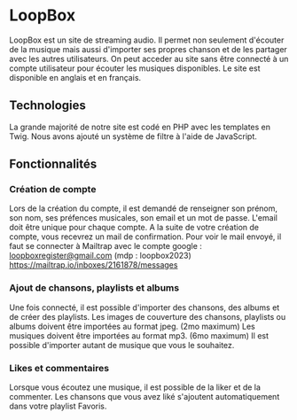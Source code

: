 # LoopBox

LoopBox est un site de streaming audio. Il permet non seulement d'écouter de la musique mais aussi d'importer ses propres chanson et de les partager avec les autres utilisateurs.
On peut acceder au site sans être connecté à un compte utilisateur pour écouter les musiques disponibles.
Le site est disponible en anglais et en français.

## Technologies
La grande majorité de notre site est codé en PHP avec les templates en Twig.
Nous avons ajouté un système de filtre à l'aide de JavaScript.

## Fonctionnalités

### Création de compte
Lors de la création du compte, il est demandé de renseigner son prénom, son nom, ses préfences musicales, son email et un mot de passe. L'email doit être unique pour chaque compte.
A la suite de votre création de compte, vous recevrez un mail de confirmation.
Pour voir le mail envoyé, il faut se connecter à Mailtrap avec le compte google : loopboxregister@gmail.com (mdp : loopbox2023)
https://mailtrap.io/inboxes/2161878/messages

### Ajout de chansons, playlists et albums
Une fois connecté, il est possible d'importer des chansons, des albums et de créer des playlists.
Les images de couverture des chansons, playlists ou albums doivent être importées au format jpeg. (2mo maximum)
Les musiques doivent être importées au format mp3. (6mo maximum)
Il est possible d'importer autant de musique que vous le souhaitez.


### Likes et commentaires
Lorsque vous écoutez une musique, il est possible de la liker et de la commenter. Les chansons que vous avez liké s'ajoutent automatiquement dans votre playlist Favoris.
